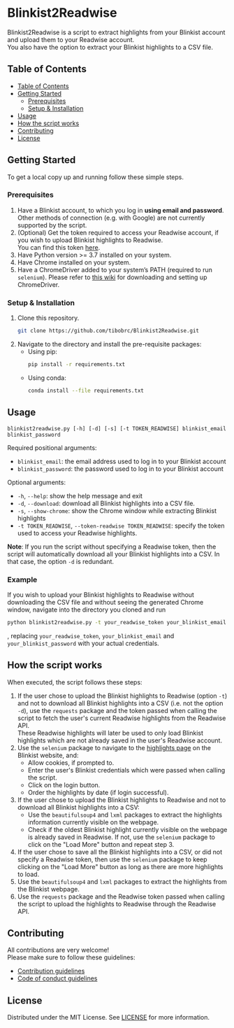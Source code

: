 # Blinkist2Readwise

Blinkist2Readwise is a script to extract highlights from your Blinkist account and upload them to your Readwise account.  
You also have the option to extract your Blinkist highlights to a CSV file.

## Table of Contents

- [Table of Contents](#table-of-contents)
- [Getting Started](#getting-started)
  - [Prerequisites](#prerequisites)
  - [Setup & Installation](#setup--installation)
- [Usage](#usage)
- [How the script works](#how-the-script-works)
- [Contributing](#contributing)
- [License](#license)

## Getting Started

To get a local copy up and running follow these simple steps.

### Prerequisites

1. Have a Blinkist account, to which you log in **using email and password**.  
   Other methods of connection (e.g. with Google) are not currently supported by the script.
2. (Optional) Get the token required to access your Readwise account, if you wish to upload Blinkist highlights to Readwise.  
   You can find this token [here](https://readwise.io/access_token).
3. Have Python version >= 3.7 installed on your system.
4. Have Chrome installed on your system.
5. Have a ChromeDriver added to your system’s PATH (required to run `selenium`). Please refer to [this wiki](https://github.com/tibobrc/Blinkist2Readwise/wiki/Setting-Up-ChromeDriver) for downloading and setting up ChromeDriver.

### Setup & Installation
 
1. Clone this repository.
    ```sh
    git clone https://github.com/tibobrc/Blinkist2Readwise.git
    ```
2. Navigate to the directory and install the pre-requisite packages:
   * Using pip:
     ```sh
     pip install -r requirements.txt
     ```
   * Using conda:
     ```sh
     conda install --file requirements.txt
     ```

## Usage

```
blinkist2readwise.py [-h] [-d] [-s] [-t TOKEN_READWISE] blinkist_email blinkist_password
```

Required positional arguments:
* `blinkist_email`: the email address used to log in to your Blinkist account
* `blinkist_password`: the password used to log in to your Blinkist account

Optional arguments:
* `-h`, `--help`: show the help message and exit
* `-d`, `--download`: download all Blinkist highlights into a CSV file.
* `-s`, `--show-chrome`: show the Chrome window while extracting Blinkist highlights
* `-t TOKEN_READWISE`, `--token-readwise TOKEN_READWISE`: specify the token used to access your Readwise highlights.

**Note**: If you run the script without specifying a Readwise token, then the script will automatically download all your Blinkist highlights into a CSV. In that case, the option `-d` is redundant.

### Example

If you wish to upload your Blinkist highlights to Readwise without downloading the CSV file and without seeing the generated Chrome window, navigate into the directory you cloned and run
   ```sh
   python blinkist2readwise.py -t your_readwise_token your_blinkist_email your_blinkist_password
   ```
, replacing `your_readwise_token`, `your_blinkist_email` and `your_blinkist_password` with your actual credentials.

## How the script works

When executed, the script follows these steps:  

1. If the user chose to upload the Blinkist highlights to Readwise (option `-t`) and not to download all Blinkist highlights into a CSV (i.e. not the option `-d`), use the `requests` package and the token passed when calling the script to fetch the user's current Readwise highlights from the Readwise API.  
These Readwise highlights will later be used to only load Blinkist highlights which are not already saved in the user's Readwise account.
2. Use the `selenium` package to navigate to the [highlights page](https://www.blinkist.com/en/nc/login?last_page_before_login=%2Fen%2Fnc%2Fhighlights) on the Blinkist website, and:
   * Allow cookies, if prompted to.
   * Enter the user's Blinkist credentials which were passed when calling the script.
   * Click on the login button.
   * Order the highlights by date (if login successful).
3. If the user chose to upload the Blinkist highlights to Readwise and not to download all Blinkist highlights into a CSV:
   * Use the `beautifulsoup4` and `lxml` packages to extract the highlights information currently visible on the webpage.
   * Check if the oldest Blinkist highlight currently visible on the webpage is already saved in Readwise. If not, use the `selenium` package to click on the "Load More" button and repeat step 3.
4. If the user chose to save all the Blinkist highlights into a CSV, or did not specify a Readwise token, then use the `selenium` package to keep clicking on the "Load More" button as long as there are more highlights to load.
5. Use the `beautifulsoup4` and `lxml` packages to extract the highlights from the Blinkist webpage.
6. Use the `requests` package and the Readwise token passed when calling the script to upload the highlights to Readwise through the Readwise API.

## Contributing

All contributions are very welcome!  
Please make sure to follow these guidelines:
- [Contribution guidelines](https://github.com/tibobrc/Blinkist2Readwise/blob/main/CONTRIBUTING.md)
- [Code of conduct guidelines](https://github.com/tibobrc/Blinkist2Readwise/blob/main/CODE_OF_CONDUCT.md)

## License

Distributed under the MIT License. See [LICENSE](https://github.com/tibobrc/Blinkist2Readwise/blob/main/LICENSE) for more information.